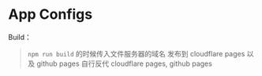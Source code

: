 # App Configs

Build：

> `npm run build` 的时候传入文件服务器的域名
> 发布到 cloudflare pages 以及 github pages
> 自行反代 cloudflare pages, github pages
